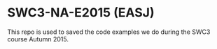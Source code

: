 # SWC3-NA-E2015 (EASJ)

This repo is used to saved the code examples we do during the SWC3 course Autumn 2015.
